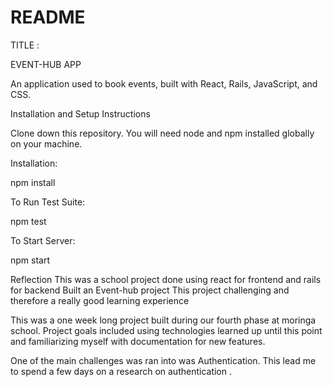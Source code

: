 # README
TITLE :

EVENT-HUB APP

An application used to book events, built with React, Rails, JavaScript, and CSS.

Installation and Setup Instructions

Clone down this repository. You will need node and npm installed globally on your machine.

Installation:

npm install

To Run Test Suite:

npm test

To Start Server:

npm start

Reflection
This was a school project done using react for frontend and rails for backend
Built an Event-hub project
This project challenging and therefore a really good learning experience

This was a one week long project built during our fourth phase at moringa school. Project goals included using technologies learned up until this point and familiarizing myself with documentation for new features.

One of the main challenges was ran into was Authentication. This lead me to spend a few days on a research on  authentication .

